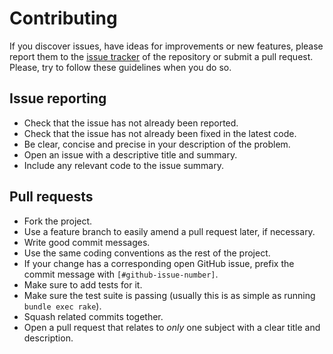 # Contributing

If you discover issues, have ideas for improvements or new features,
please report them to the [issue tracker](https://github.com/norbertszivos/mail_plugger/issues) of the repository or
submit a pull request. Please, try to follow these guidelines when you
do so.

## Issue reporting

* Check that the issue has not already been reported.
* Check that the issue has not already been fixed in the latest code.
* Be clear, concise and precise in your description of the problem.
* Open an issue with a descriptive title and summary.
* Include any relevant code to the issue summary.

## Pull requests

* Fork the project.
* Use a feature branch to easily amend a pull request later, if necessary.
* Write good commit messages.
* Use the same coding conventions as the rest of the project.
* If your change has a corresponding open GitHub issue, prefix the commit message with `[#github-issue-number]`.
* Make sure to add tests for it.
* Make sure the test suite is passing (usually this is as simple as running `bundle exec rake`).
* Squash related commits together.
* Open a pull request that relates to *only* one subject with a clear title and description.
